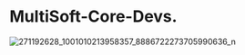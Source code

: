 # MultiSoft-Core-Devs.


![271192628_1001010213958357_8886722273705990636_n](https://user-images.githubusercontent.com/70760983/149523058-76b24b4a-1209-45c7-a2ff-49924f6d5718.png)
